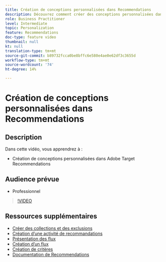 ```yaml
---
title: Création de conceptions personnalisées dans Recommendations
description: Découvrez comment créer des conceptions personnalisées dans Recommendations.
role: Business Practitioner
level: Intermediate
topic: Personalization
feature: Recommendations
doc-type: feature video
thumbnail: null
kt: null
translation-type: tm+mt
source-git-commit: b89732fcca0be8bffc6e580e4ae0e62df3c3655d
workflow-type: tm+mt
source-wordcount: '74'
ht-degree: 14%

---
```



# Création de conceptions personnalisées dans Recommendations

## Description

Dans cette vidéo, vous apprendrez à :

* Création de conceptions personnalisées dans Adobe Target Recommendations

## Audience prévue

* Professionnel

>[!VIDEO](https://video.tv.adobe.com/v/27687?quality=12)

## Ressources supplémentaires

* [Créer des collections et des exclusions](create-collections-and-exclusions.md)
* [Création d’une activité de recommandations](create-a-recommendations-activity.md)
* [Présentation des flux](understanding-feeds.md)
* [Création d’un flux](create-a-feed.md)
* [Création de critères](create-criteria.md)
* [Documentation de Recommendations](https://docs.adobe.com/content/help/en/target/using/recommendations/recommendations.html)